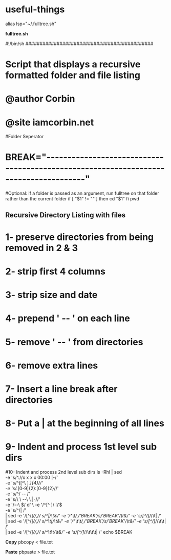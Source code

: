 # useful-things

alias lsp="~/.fulltree.sh"
 
**fulltree.sh**

#!/bin/sh
#############################################
# Script that displays a recursive formatted folder and file listing
# @author Corbin
# @site iamcorbin.net
#Folder Seperator
# BREAK="-------------------------------------------------------------------------------------"


#Optional: if a folder is passed as an argument, run fulltree on that folder rather than the current folder
if [ "$1" != "" ]
   then cd "$1"
   fi
pwd

## Recursive Directory Listing with files
 # 1- preserve directories from being removed in 2 & 3
 # 2- strip first 4 columns
 # 3- strip size and date
 # 4- prepend '  -- ' on each line
 # 5- remove '  -- ' from directories
 # 6- remove extra lines
 # 7- Insert a line break after directories
 # 8- Put a | at the beginning of all lines
 # 9- Indent and process 1st level sub dirs
 #10- Indent and process 2nd level sub dirs
ls -Rhl | sed \
    -e 's/^\.\//x x x x 00:00 |-/' \
    -e 's/^\([^\ ]*.\)\{4\}//' \
    -e 's/.*[0-9]\{2\}:[0-9]\{2\}//' \
    -e 's/^/  -- /' \
    -e 's/\ \ --\ \ |-//'  \
    -e '/--\ $/ d' \
    -e '/^[^ ]/ i\'$ \
    -e 's/^/| /' \
| sed -e '/[^/]*\//,// s/^|/\t&/' -e '/^\t/,/'$BREAK'/ s/'$BREAK'/\t&/' -e 's/[^/]*\//\t\| /' \
| sed -e '/[^/]*\//,// s/^\t|/\t&/' -e '/^\t\t/,/'$BREAK'/  s/'$BREAK'/\t&/' -e 's/[^/]*\//\t\t\| /' \
| sed -e '/[^/]*\//,// s/^\t\t/\t&/' -e 's/[^/]*\//\t\t\t\| /'
echo $BREAK

**Copy**
pbcopy < file.txt

**Paste**
pbpaste > file.txt

